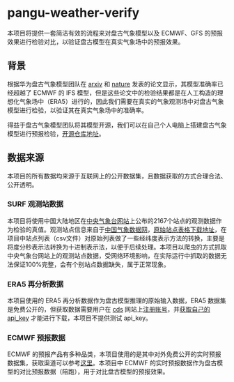 # pangu-weather-verify
本项目将提供一套简洁有效的流程来对盘古气象模型以及 ECMWF、GFS 的预报效果进行检验对比，以验证盘古模型在真实气象场中的预报效果。

## 背景
根据华为盘古气象模型团队在 [arxiv](https://arxiv.org/abs/2211.02556) 和 [nature](https://www.nature.com/articles/s41586-023-06185-3) 发表的论文显示，其模型准确率已经超越了 ECMWF 的 IFS 模型，但是这些论文中的检验结果都是在人工构造的理想化气象场中（ERA5）进行的，因此我们需要在真实的气象观测场中对盘古气象模型进行检验，以验证其在真实气象场中的准确率。

得益于盘古气象模型团队将其模型开源，我们可以在自己个人电脑上搭建盘古气象模型进行预报检验，[开源仓库地址](https://github.com/198808xc/Pangu-Weather)。

## 数据来源
本项目的所有数据均来源于互联网上的公开数据集，且数据获取的方式合理合法、公开透明。
### SURF 观测站数据
本项目将使用中国大陆地区在[中央气象台网站](http://www.nmc.cn/)上公布的2167个站点的观测数据作为检验的真值。观测站点信息来自于[中国气象数据网](http://data.cma.cn/Market/Detail/code/A.0012.0001/type/0.html)，[原始站点表格下载地址](http://image.data.cma.cn/static/doc/market/China_SURF_Station.xlsx)，在项目中站点列表（csv文件）对原始列表做了一些经纬度表示方法的转换，主要是将度分秒表示法转换为十进制表示法，以便于后续处理。本项目以爬虫的方式抓取中央气象台网站上的观测站点数据，受网络环境影响，在实际运行中抓取的数据无法保证100%完整，会有个别站点数据缺失，属于正常现象。

### ERA5 再分析数据
本项目使用的 ERA5 再分析数据作为盘古模型推理的原始输入数据，ERA5 数据集是免费公开的，但获取数据需要用户在 [cds](https://cds.climate.copernicus.eu/#!/home) 网站上[注册账号](https://cds.climate.copernicus.eu/user/register)，并[获取自己的 api_key](https://cds.climate.copernicus.eu/api-how-to) 才能进行下载，本项目不提供测试 api_key。

### ECMWF 预报数据
ECMWF 的预报产品有多种品类，本项目使用的是其中对外免费公开的实时预报数据集，获取渠道可以参考[这里](https://confluence.ecmwf.int/display/DAC/ECMWF+open+data:+real-time+forecasts)。本项目中 ECMWF 的实时预报数据作为盘古模型的对比预报数据（陪跑），用于对比盘古模型的预报效果。
